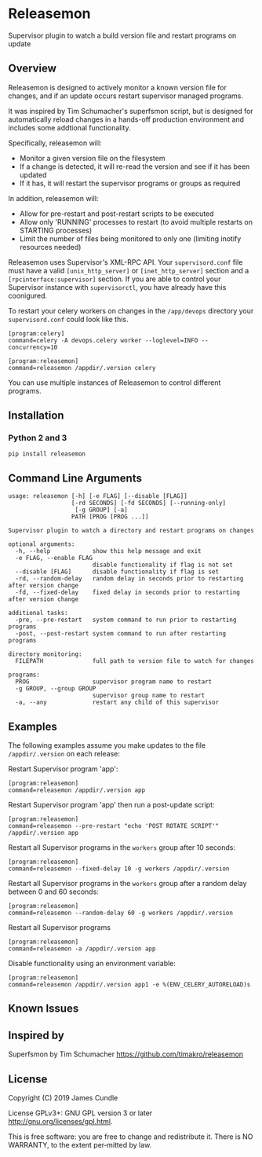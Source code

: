 # Releasemon

Supervisor plugin to watch a build version file and restart programs on update

## Overview

Releasemon is designed to actively monitor a known version file for changes, and if an update occurs restart supervisor managed programs. 

It was inspired by Tim Schumacher's superfsmon script, but is designed for automatically reload changes in a hands-off production environment and includes some addtional functionality.

Specifically, releasemon will:

- Monitor a given version file on the filesystem
- If a change is detected, it will re-read the version and see if it has been updated
- If it has, it will restart the supervisor programs or groups as required

In addition, releasemon will:

- Allow for pre-restart and post-restart scripts to be executed
- Allow only 'RUNNING' processes to restart (to avoid multiple restarts on STARTING processes)
- Limit the number of files being monitored to only one (limiting inotify resources needed) 

Releasemon uses Supervisor's XML-RPC API. Your
`supervisord.conf` file must have a valid `[unix_http_server]` or
`[inet_http_server]` section and a `[rpcinterface:supervisor]` section.
If you are able to control your Supervisor instance with `supervisorctl`, you
have already have this coonigured.

To restart your celery workers on changes in the `/app/devops` directory your
`supervisord.conf` could look like this.

    [program:celery]
    command=celery -A devops.celery worker --loglevel=INFO --concurrency=10

    [program:releasemon]
    command=releasemon /appdir/.version celery

You can use multiple instances of Releasemon to control different programs.

## Installation

### Python 2 and 3

    pip install releasemon


## Command Line Arguments

    usage: releasemon [-h] [-e FLAG] [--disable [FLAG]]
                      [-rd SECONDS] [-fd SECONDS] [--running-only] 
                       [-g GROUP] [-a]
                      PATH [PROG [PROG ...]]

    Supervisor plugin to watch a directory and restart programs on changes

    optional arguments:
      -h, --help            show this help message and exit
      -e FLAG, --enable FLAG
                            disable functionality if flag is not set
      --disable [FLAG]      disable functionality if flag is set
      -rd, --random-delay   random delay in seconds prior to restarting after version change
      -fd, --fixed-delay    fixed delay in seconds prior to restarting after version change

    additional tasks:
      -pre, --pre-restart   system command to run prior to restarting programs
      -post, --post-restart system command to run after restarting programs
      
    directory monitoring:
      FILEPATH              full path to version file to watch for changes
            
    programs:
      PROG                  supervisor program name to restart
      -g GROUP, --group GROUP
                            supervisor group name to restart
      -a, --any             restart any child of this supervisor

## Examples

The following examples assume you make updates to the file `/appdir/.version` on each release:

Restart Supervisor program 'app':

    [program:releasemon]
    command=releasemon /appdir/.version app

Restart Supervisor program 'app' then run a post-update script:

    [program:releasemon]
    command=releasemon --pre-restart "echo 'POST ROTATE SCRIPT'" /appdir/.version app

Restart all Supervisor programs in the `workers` group after 10 seconds:

    [program:releasemon]
    command=releasemon --fixed-delay 10 -g workers /appdir/.version

Restart all Supervisor programs in the `workers` group after a random delay between 0 and 60 seconds:

    [program:releasemon]
    command=releasemon --random-delay 60 -g workers /appdir/.version

Restart all Supervisor programs

    [program:releasemon]
    command=releasemon -a /appdir/.version app

Disable functionality using an environment variable:

    [program:releasemon]
    command=releasemon /appdir/.version app1 -e %(ENV_CELERY_AUTORELOAD)s

## Known Issues

[Watchdog Issue]: https://github.com/gorakhargosh/watchdog/issues/442

## Inspired by

Superfsmon by Tim Schumacher
https://github.com/timakro/releasemon

## License

Copyright (C) 2019 James Cundle

License GPLv3+: GNU GPL version 3 or later <http://gnu.org/licenses/gpl.html>.

This is free software: you are free to change and redistribute it.
There is NO WARRANTY, to the extent per‐mitted by law.
